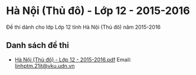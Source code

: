# Hà Nội (Thủ đô) - Lớp 12 - 2015-2016

Đề thi dành cho lớp Lớp 12 tỉnh Hà Nội (Thủ đô) năm 2015-2016

## Danh sách đề thi

- [Hà Nội (Thủ đô) - Lớp 12 - 2015-2016.pdf](Hà%20Nội%20(Thủ%20đô)%20-%20Lớp%2012%20-%202015-2016.pdf)
Email: linhptm.21it@vku.udn.vn

